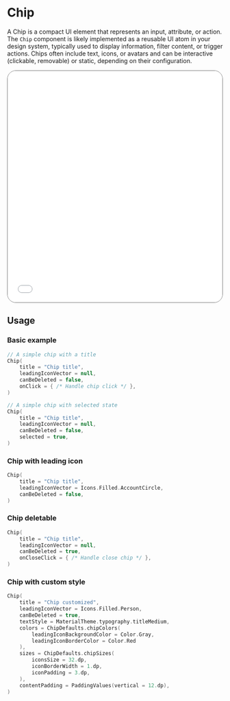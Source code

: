 # Chip

A Chip is a compact UI element that represents an input, attribute, or action. The `Chip` component is likely implemented as a reusable UI atom in your design system, typically used to display information, filter content, or trigger actions. Chips often include text, icons, or avatars and can be interactive (clickable, removable) or static, depending on their configuration.

<div style="position: relative; max-width: 800px; height: 540px; border-radius: 20px; overflow: hidden; border: 1px solid #777;">
    <iframe id="demoIframe" style="position: absolute; top: 0; left: 0; width: 100%; height: 100%; border: none;" src="../../demo/index.html?id=chip" title="Demo" allow="accelerometer; autoplay; clipboard-write; encrypted-media; gyroscope; picture-in-picture; web-share" referrerpolicy="strict-origin-when-cross-origin"></iframe>
</div>

## Usage

### Basic example

```kotlin
// A simple chip with a title
Chip(
    title = "Chip title",
    leadingIconVector = null,
    canBeDeleted = false,
    onClick = { /* Handle chip click */ },
)

// A simple chip with selected state
Chip(
    title = "Chip title",
    leadingIconVector = null,
    canBeDeleted = false,
    selected = true,
)
```

### Chip with leading icon

```kotlin
Chip(
    title = "Chip title",
    leadingIconVector = Icons.Filled.AccountCircle,
    canBeDeleted = false,
)
```

### Chip deletable

```kotlin
Chip(
    title = "Chip title",
    leadingIconVector = null,
    canBeDeleted = true,
    onCloseClick = { /* Handle close chip */ },
)
```

### Chip with custom style

```kotlin
Chip(
    title = "Chip customized",
    leadingIconVector = Icons.Filled.Person,
    canBeDeleted = true,
    textStyle = MaterialTheme.typography.titleMedium,
    colors = ChipDefaults.chipColors(
        leadingIconBackgroundColor = Color.Gray,
        leadingIconBorderColor = Color.Red
    ),
    sizes = ChipDefaults.chipSizes(
        iconsSize = 32.dp,
        iconBorderWidth = 1.dp,
        iconPadding = 3.dp,
    ),
    contentPadding = PaddingValues(vertical = 12.dp),
)
```
